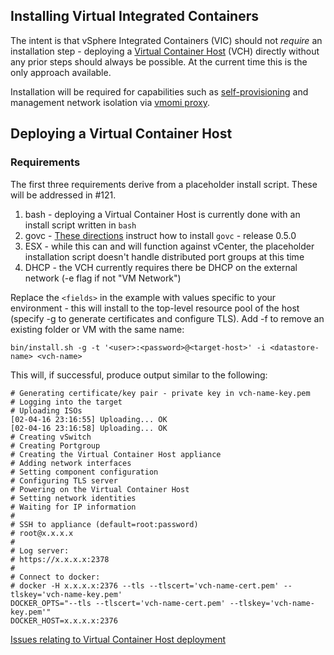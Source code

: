 ## Installing Virtual Integrated Containers

The intent is that vSphere Integrated Containers (VIC) should not _require_ an installation step - deploying a [Virtual Container Host](doc/design/arch/vic-container-abstraction.md#virtual-container-host) (VCH) directly without any prior steps should always be possible. At the current time this is the only approach available.

Installation will be required for capabilities such as [self-provisioning](doc/design/validating-proxy.md) and management network isolation via [vmomi proxy](doc/design/vmomi-authenticating-agent.md).

## Deploying a Virtual Container Host

### Requirements

The first three requirements derive from a placeholder install script. These will be addressed in #121.

1. bash - deploying a Virtual Container Host is currently done with an install script written in `bash`
2. govc - [These directions](https://github.com/vmware/govmomi/tree/master/govc#govc) instruct how to install `govc` - release 0.5.0
3. ESX - while this can and will function against vCenter, the placeholder installation script doesn't handle distributed port groups at this time
4. DHCP - the VCH currently requires there be DHCP on the external network (-e flag if not "VM Network")


Replace the `<fields>` in the example with values specific to your environment - this will install to the top-level resource pool of the host (specify -g to generate certificates and configure TLS). Add -f to remove an existing folder or VM with the same name:
```
bin/install.sh -g -t '<user>:<password>@<target-host>' -i <datastore-name> <vch-name>
```
This will, if successful, produce output similar to the following:
```
# Generating certificate/key pair - private key in vch-name-key.pem
# Logging into the target
# Uploading ISOs
[02-04-16 23:16:55] Uploading... OK
[02-04-16 23:16:58] Uploading... OK
# Creating vSwitch
# Creating Portgroup
# Creating the Virtual Container Host appliance
# Adding network interfaces
# Setting component configuration
# Configuring TLS server
# Powering on the Virtual Container Host
# Setting network identities
# Waiting for IP information
#
# SSH to appliance (default=root:password)
# root@x.x.x.x
#
# Log server:
# https://x.x.x.x:2378
#
# Connect to docker:
# docker -H x.x.x.x:2376 --tls --tlscert='vch-name-cert.pem' --tlskey='vch-name-key.pem'
DOCKER_OPTS="--tls --tlscert='vch-name-cert.pem' --tlskey='vch-name-key.pem'"
DOCKER_HOST=x.x.x.x:2376
```



[Issues relating to Virtual Container Host deployment](https://github.com/vmware/vic/labels/component%2Fvic-machine)
